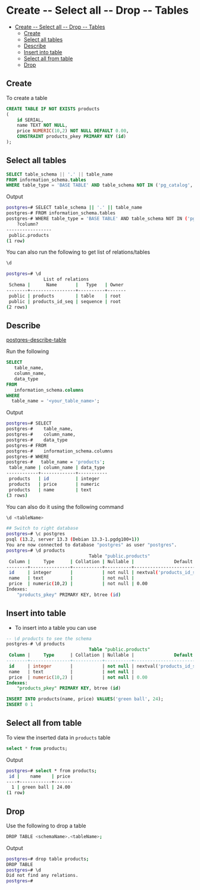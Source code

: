 # Create -- Select all -- Drop -- Tables

- [Create -- Select all -- Drop -- Tables](#create----select-all----drop----tables)
  - [Create](#create)
  - [Select all tables](#select-all-tables)
  - [Describe](#describe)
  - [Insert into table](#insert-into-table)
  - [Select all from table](#select-all-from-table)
  - [Drop](#drop)

## Create

To create a table

```sql
CREATE TABLE IF NOT EXISTS products
(
    id SERIAL,
    name TEXT NOT NULL,
    price NUMERIC(10,2) NOT NULL DEFAULT 0.00,
    CONSTRAINT products_pkey PRIMARY KEY (id)
);
```

## Select all tables

```sql
SELECT table_schema || '.' || table_name 
FROM information_schema.tables 
WHERE table_type = 'BASE TABLE' AND table_schema NOT IN ('pg_catalog', 'information_schema');
```

Output

```bash
postgres=# SELECT table_schema || '.' || table_name 
postgres-# FROM information_schema.tables 
postgres-# WHERE table_type = 'BASE TABLE' AND table_schema NOT IN ('pg_catalog', 'information_schema');
    ?column?     
-----------------
 public.products
(1 row)
```

You can also run the following to get list of relations/tables

```bash
\d
```

```bash
postgres=# \d
              List of relations
 Schema |      Name       |   Type   | Owner 
--------+-----------------+----------+-------
 public | products        | table    | root
 public | products_id_seq | sequence | root
(2 rows)
```

## Describe

[postgres-describe-table](https://www.postgresqltutorial.com/postgresql-describe-table/)

Run the following

```sql
SELECT 
   table_name, 
   column_name, 
   data_type 
FROM 
   information_schema.columns
WHERE 
  table_name = '<your_table_name>';
```

Output

```bash
postgres=# SELECT 
postgres-#    table_name, 
postgres-#    column_name, 
postgres-#    data_type 
postgres-# FROM 
postgres-#    information_schema.columns
postgres-# WHERE 
postgres-#   table_name = 'products';
 table_name | column_name | data_type 
------------+-------------+-----------
 products   | id          | integer
 products   | price       | numeric
 products   | name        | text
(3 rows)
```

You can also do it using the following command

```bash
\d <tableName>
```

```bash
## Switch to right database
postgres=# \c postgres
psql (13.2, server 13.3 (Debian 13.3-1.pgdg100+1))
You are now connected to database "postgres" as user "postgres".
postgres=# \d products
                               Table "public.products"
 Column |     Type      | Collation | Nullable |               Default                
--------+---------------+-----------+----------+--------------------------------------
 id     | integer       |           | not null | nextval('products_id_seq'::regclass)
 name   | text          |           | not null | 
 price  | numeric(10,2) |           | not null | 0.00
Indexes:
    "products_pkey" PRIMARY KEY, btree (id)
```

## Insert into table

- To insert into a table you can use

```sql
-- \d products to see the schema
postgres-# \d products
                               Table "public.products"
 Column |     Type      | Collation | Nullable |               Default                
--------+---------------+-----------+----------+--------------------------------------
 id     | integer       |           | not null | nextval('products_id_seq'::regclass)
 name   | text          |           | not null | 
 price  | numeric(10,2) |           | not null | 0.00
Indexes:
    "products_pkey" PRIMARY KEY, btree (id)
```

```sql
INSERT INTO products(name, price) VALUES('green ball', 24);
INSERT 0 1
```

## Select all from table

To view the inserted data in `products` table

```sql
select * from products;
```

Output

```bash
postgres=# select * from products;
 id |    name    | price 
----+------------+-------
  1 | green ball | 24.00
(1 row)
```

## Drop

Use the following to drop a table

```bash
DROP TABLE <schemaName>.<tableName>;
```

Output

```bash
postgres=# drop table products;
DROP TABLE
postgres=# \d
Did not find any relations.
postgres=#
```
